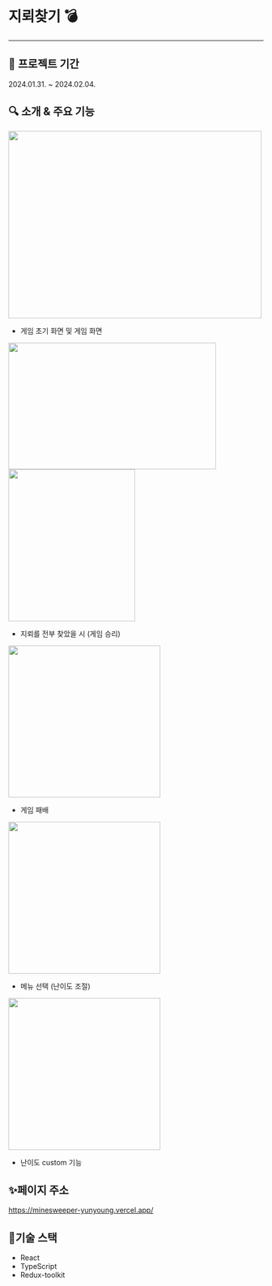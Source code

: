 # 지뢰찾기 💣

--------------------


## 📆 프로젝트 기간

2024.01.31. ~ 2024.02.04.



## 🔍 소개 & 주요 기능


<img src="https://github.com/yunyoung0531/minesweeper/assets/68066598/a040d3ea-7bd5-4b96-a458-9fb6a2c5f977" width="500" height="370"/>


- 게임 초기 화면 및 게임 화면


<img src="https://github.com/yunyoung0531/minesweeper/assets/68066598/377519bc-96d9-45cb-9d60-18e06e3655fa" width="410" height="250"/>
<img src="https://github.com/yunyoung0531/minesweeper/assets/68066598/7bbd485f-adca-4ffc-a735-ff8ee919d29e" width="250" height="300"/>


- 지뢰를 전부 찾았을 시 (게임 승리)

  
<img src="https://github.com/yunyoung0531/minesweeper/assets/68066598/1c6476ae-fa16-416f-bfbd-d7a3eabd1ecb" width="300" height="300"/>


- 게임 패배


<img src="https://github.com/yunyoung0531/minesweeper/assets/68066598/82031ab5-9d1a-4565-986d-24bddac3734f" width="300" height="300"/>
  


- 메뉴 선택 (난이도 조절)



<img src="https://github.com/yunyoung0531/minesweeper/assets/68066598/d56c5b62-c62c-4a51-bc34-ed3f718751e2" width="300" height="300"/>


- 난이도 custom 기능



## ✨페이지 주소


https://minesweeper-yunyoung.vercel.app/



## 💫기술 스택

- React
- TypeScript
- Redux-toolkit
